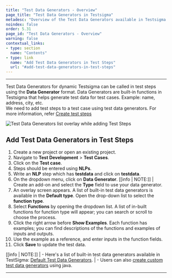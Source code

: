 ```yaml
---
title: "Test Data Generators - Overview"
page_title: "Test Data Generators in Testsigma"
metadesc: "Overview of the Test Data Generators available in Testsigma used to generate Test Data dynamically during the test execution"
noindex: false
order: 5.31
page_id: "Test Data Generators - Overview"
warning: false
contextual_links:
- type: section
  name: "Contents"
- type: link
  name: "Add Test Data Generators in Test Steps"
  url: "#add-test-data-generators-in-test-steps"
---
```


---

Test Data Generators for dynamic Testsigma can be called in test steps using the **Data Generator** format. Data Generators are built-in functions in Testsigma that helps generate test data for test cases. Example: name, address, city, etc.<br>
We need to add test steps to a test case using test data generators. For more information, refer [Create test steps](https://testsigma.com/docs/test-cases/create-steps-nl/overview/)

![Test Data Generators list overlay while adding Test Steps](https://s3.amazonaws.com/static-docs.testsigma.com/new_images/test-data/data-generators/overview/test-data-generators-list-add-test-steps.gif)

## **Add Test Data Generators in Test Steps**

1. Create a new project or open an existing project.
2. Navigate to **Test Development** > **Test Cases**.
3. Click on the **Test case**.
4. Steps should be entered using **NLPs**.
5. Write an **NLP** step which has **testdata** and click on **testdata**.
6. On the dropdown menu, click on **Data Generator**.
[[info | NOTE:]]
| Create an add-on and select the **Type** field to use your data generator.
7. An overlay screen appears. A list of built-in test data generators is available in the **Default type**. Open the drop-down list to select the **function type**.
8. Select **Functions** by opening the dropdown list. A list of in-built functions for function type will appear; you can search or scroll to choose the process. 
9. Click the right arrow before **Show Examples**. Each function has examples; you can find descriptions of the functions and examples of inputs and outputs.
10. Use the example as a reference, and enter inputs in the function fields.
11. Click **Save** to update the test data.

[[info | NOTE:]]
| - Here's a list of built-in test data generators available in TestSigma: [Default Test Data Generators](https://testsigma.com/docs/test-data/data-generators/default-list/).
| - Users can also [create custom test data generators](https://testsigma.com/tutorials/addons/how-create-addons-test-data-generators/) using java.

---
